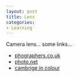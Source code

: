 ```yaml
---
layout: post
title: Lens
categories:
- Learning
---
```



Camera lens... some links...

- [phographers.co.uk](http://www.photographers.co.uk/html/camera-lens.cfm)
- [photo.net](http://photo.net/making-photographs/lens)
- [cambrige in colour](http://www.cambridgeincolour.com/tutorials/camera-lenses.htm)
